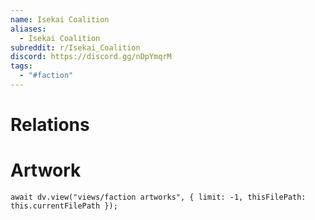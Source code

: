 ```yaml
---
name: Isekai Coalition
aliases:
  - Isekai Coalition
subreddit: r/Isekai_Coalition
discord: https://discord.gg/nDpYmqrM
tags:
  - "#faction"
---
```

# Relations

# Artwork
```dataviewjs
await dv.view("views/faction artworks", { limit: -1, thisFilePath: this.currentFilePath });
```